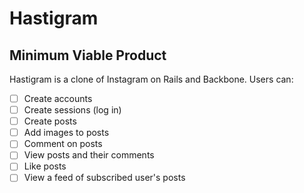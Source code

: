 # Hastigram

## Minimum Viable Product
Hastigram is a clone of Instagram on Rails and Backbone. Users can:

- [ ] Create accounts
- [ ] Create sessions (log in)
- [ ] Create posts
- [ ] Add images to posts
- [ ] Comment on posts
- [ ] View posts and their comments
- [ ] Like posts
- [ ] View a feed of subscribed user's posts
